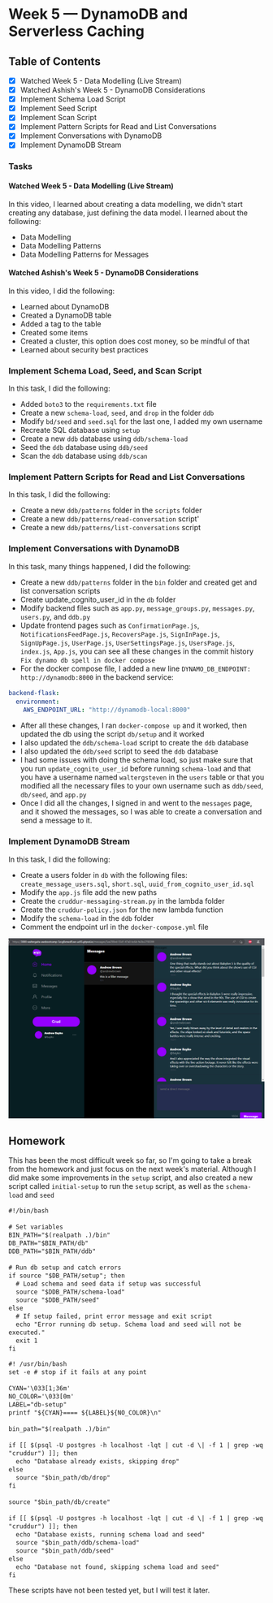 # Week 5 — DynamoDB and Serverless Caching

## Table of Contents

- [X] Watched Week 5 - Data Modelling (Live Stream)
- [X] Watched Ashish's Week 5 - DynamoDB Considerations
- [X] Implement Schema Load Script
- [X] Implement Seed Script
- [X] Implement Scan Script
- [X] Implement Pattern Scripts for Read and List Conversations
- [X] Implement Conversations with DynamoDB
- [X] Implement DynamoDB Stream

### Tasks

#### Watched Week 5 - Data Modelling (Live Stream)
In this video, I learned about creating a data modelling, we didn't start creating any database, just defining the data model. I learned about the following:
- Data Modelling
- Data Modelling Patterns
- Data Modelling Patterns for Messages

#### Watched Ashish's Week 5 - DynamoDB Considerations
In this video, I did the following:
- Learned about DynamoDB
- Created a DynamoDB table
- Added a tag to the table
- Created some items
- Created a cluster, this option does cost money, so be mindful of that
- Learned about security best practices

### Implement Schema Load, Seed, and Scan Script
In this task, I did the following:
- Added `boto3` to the `requirements.txt` file
- Create a new `schema-load`, `seed`, and `drop` in the folder `ddb`
- Modify `bd/seed` and `seed.sql` for the last one, I added my own username
- Recreate SQL database using `setup`
- Create a new `ddb` database using `ddb/schema-load`
- Seed the `ddb` database using `ddb/seed`
- Scan the `ddb` database using `ddb/scan`

### Implement Pattern Scripts for Read and List Conversations
In this task, I did the following:
- Create a new `ddb/patterns` folder in the `scripts` folder
- Create a new `ddb/patterns/read-conversation` script'
- Create a new `ddb/patterns/list-conversations` script

### Implement Conversations with DynamoDB

In this task, many things happened, I did the following:
- Create a new `ddb/patterns` folder in the `bin` folder and created get and list conversation scripts
- Create update_cognito_user_id in the `db` folder
- Modify backend files such as `app.py`, `message_groups.py`, `messages.py`, `users.py`, and `ddb.py`
- Update frontend pages such as `ConfirmationPage.js`, `NotificationsFeedPage.js`, `RecoversPage.js`, `SignInPage.js`, `SignUpPage.js`, `UserPage.js`, `UserSettingsPage.js`, `UsersPage.js`, `index.js`, `App.js`, you can see all these changes in the commit history `Fix dynamo db spell in docker compose`
- For the docker compose file, I added a new line `DYNAMO_DB_ENDPOINT: http://dynamodb:8000` in the backend service:
```yaml
backend-flask:
  environment:
    AWS_ENDPOINT_URL: "http://dynamodb-local:8000"
```
- After all these changes, I ran `docker-compose up` and it worked, then updated the db using the script `db/setup` and it worked
- I also updated the `ddb/schema-load` script to create the `ddb` database
- I also updated the `ddb/seed` script to seed the `ddb` database
- I had some issues with doing the schema load, so just make sure that you run `update_cognito_user_id` before running `schema-load` and that you have a username named `waltergsteven` in the `users` table or that you modified all the necessary files to your own username such as `ddb/seed`, `db/seed`, and `app.py`
- Once I did all the changes, I signed in and went to the `messages` page, and it showed the messages, so I was able to create a conversation and send a message to it.

### Implement DynamoDB Stream

In this task, I did the following:
- Create a users folder in `db` with the following files: `create_message_users.sql`, `short.sql`, `uuid_from_cognito_user_id.sql`
- Modify the `app.js` file add the new paths
- Create the `cruddur-messaging-stream.py` in the lambda folder
- Create the `cruddur-policy.json` for the new lambda function
- Modify the `schema-load` in the `ddb` folder
- Comment the endpoint url in the `docker-compose.yml` file

![messages page](../_docs/assets/messages-page.png)

## Homework

This has been the most difficult week so far, so I'm going to take a break from the homework and just focus on the next week's material. Although I did make some improvements in the `setup` script, and also created a new script called `initial-setup` to run the `setup` script, as well as the `schema-load` and `seed`
```shell
#!/bin/bash

# Set variables
BIN_PATH="$(realpath .)/bin"
DB_PATH="$BIN_PATH/db"
DDB_PATH="$BIN_PATH/ddb"

# Run db setup and catch errors
if source "$DB_PATH/setup"; then
  # Load schema and seed data if setup was successful
  source "$DDB_PATH/schema-load"
  source "$DDB_PATH/seed"
else
  # If setup failed, print error message and exit script
  echo "Error running db setup. Schema load and seed will not be executed."
  exit 1
fi
```
```shell
#! /usr/bin/bash
set -e # stop if it fails at any point

CYAN='\033[1;36m'
NO_COLOR='\033[0m'
LABEL="db-setup"
printf "${CYAN}==== ${LABEL}${NO_COLOR}\n"

bin_path="$(realpath .)/bin"

if [[ $(psql -U postgres -h localhost -lqt | cut -d \| -f 1 | grep -wq "cruddur") ]]; then
  echo "Database already exists, skipping drop"
else
  source "$bin_path/db/drop"
fi

source "$bin_path/db/create"

if [[ $(psql -U postgres -h localhost -lqt | cut -d \| -f 1 | grep -wq "cruddur") ]]; then
  echo "Database exists, running schema load and seed"
  source "$bin_path/ddb/schema-load"
  source "$bin_path/ddb/seed"
else
  echo "Database not found, skipping schema load and seed"
fi
```

These scripts have not been tested yet, but I will test it later.
